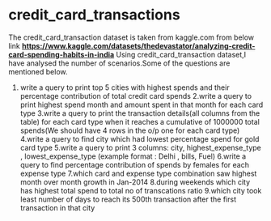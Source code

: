 # credit_card_transactions
The credit_card_transaction dataset is taken from kaggle.com from below link
**https://www.kaggle.com/datasets/thedevastator/analyzing-credit-card-spending-habits-in-india**
Using credit_card_transaction dataset,I have analysed the number of scenarios.Some of the questions are mentioned below.
1. write a query to print top 5 cities with highest spends and their percentage contribution of total credit card spends 
2.write a query to print highest spend month and amount spent in that month for each card type
3.write a query to print the transaction details(all columns from the table) for each card type when
it reaches a cumulative of 1000000 total spends(We should have 4 rows in the o/p one for each card type)
4.write a query to find city which had lowest percentage spend for gold card type
5.write a query to print 3 columns:  city, highest_expense_type , lowest_expense_type (example format : Delhi , bills, Fuel)
6.write a query to find percentage contribution of spends by females for each expense type
7.which card and expense type combination saw highest month over month growth in Jan-2014
8.during weekends which city has highest total spend to total no of transcations ratio 
9.which city took least number of days to reach its 500th transaction after the first transaction in that city
